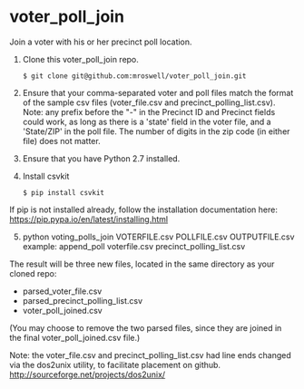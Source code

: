 voter_poll_join
=================

Join a voter with his or her precinct poll location.



1. Clone this voter_poll_join repo.
   ```
   $ git clone git@github.com:mroswell/voter_poll_join.git
   ```

2. Ensure that your comma-separated voter and poll files match the format of the sample csv files (voter_file.csv and precinct_polling_list.csv). Note: any prefix before the "-" in the Precinct ID and Precinct fields could work, as long as there is a 'state' field in the voter file, and a 'State/ZIP' in the poll file. The number of digits in the zip code (in either file) does not matter.

3. Ensure that you have Python 2.7 installed.

4. Install csvkit
   ```
   $ pip install csvkit
   ```
If pip is not installed already, follow the installation documentation here:
https://pip.pypa.io/en/latest/installing.html


5. python voting_polls_join VOTERFILE.csv POLLFILE.csv OUTPUTFILE.csv
example: append_poll voterfile.csv precinct_polling_list.csv

The result will be three new files, located in the same directory as your cloned repo:
 - parsed_voter_file.csv
 - parsed_precinct_polling_list.csv
 - voter_poll_joined.csv

(You may choose to remove the two parsed files, since they are joined in the final voter_poll_joined.csv file.)


Note: the voter_file.csv and precinct_polling_list.csv had line ends changed via the dos2unix utility, to facilitate placement on github.
http://sourceforge.net/projects/dos2unix/

